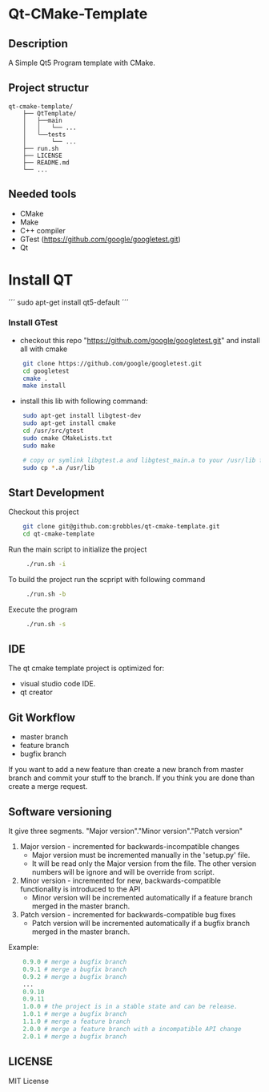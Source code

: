 # Qt-CMake-Template

## Description

A Simple Qt5 Program template with CMake.

## Project structur

```
qt-cmake-template/
    ├── QtTemplate/
    │   ├──main
    │   │   └── ...
    │   └──tests
    │       └── ...
    ├── run.sh
    ├── LICENSE
    ├── README.md
    └── ...
```

## Needed tools

-   CMake
-   Make
-   C++ compiler
-   GTest (https://github.com/google/googletest.git)
-   Qt

# Install QT

´´´
    sudo apt-get install qt5-default
´´´

### Install GTest

-   checkout this repo "https://github.com/google/googletest.git" and install all with cmake

```bash
    git clone https://github.com/google/googletest.git
    cd googletest
    cmake .
    make install
```

-   install this lib with following command:

```bash
    sudo apt-get install libgtest-dev
    sudo apt-get install cmake
    cd /usr/src/gtest
    sudo cmake CMakeLists.txt
    sudo make

    # copy or symlink libgtest.a and libgtest_main.a to your /usr/lib folder
    sudo cp *.a /usr/lib
```

## Start Development

Checkout this project

```bash
    git clone git@github.com:grobbles/qt-cmake-template.git
    cd qt-cmake-template
```

Run the main script to initialize the project

```bash
     ./run.sh -i
```

To build the project run the scpript with following command

```bash
     ./run.sh -b
```

Execute the program

```bash
     ./run.sh -s
```

## IDE

The qt cmake template project is optimized for:

-   visual studio code IDE.
-   qt creator

## Git Workflow

-   master branch
-   feature branch
-   bugfix branch

If you want to add a new feature than create a new branch from master branch and commit your stuff to the branch. If you think you are done than create a merge request.

## Software versioning

It give three segments. "Major version"."Minor version"."Patch version"

1. Major version - incremented for backwards-incompatible changes
    - Major version must be incremented manually in the 'setup.py' file.
    - It will be read only the Major version from the file. The other version numbers will be ignore and will be override from script.
2. Minor version - incremented for new, backwards-compatible functionality is introduced to the API
    - Minor version will be incremented automatically if a feature branch merged in the master branch.
3. Patch version - incremented for backwards-compatible bug fixes
    - Patch version will be incremented automatically if a bugfix branch merged in the master branch.

Example:

```python
    0.9.0 # merge a bugfix branch
    0.9.1 # merge a bugfix branch
    0.9.2 # merge a bugfix branch
    ...
    0.9.10
    0.9.11
    1.0.0 # the project is in a stable state and can be release.
    1.0.1 # merge a bugfix branch
    1.1.0 # merge a feature branch
    2.0.0 # merge a feature branch with a incompatible API change
    2.0.1 # merge a bugfix branch
```

## LICENSE

MIT License
